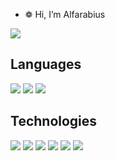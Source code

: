 - ❁ Hi, I’m Alfarabius
<p align="left">
  <img src="https://www.codewars.com/users/Alfarabius/badges/micro">
</p>

## Languages
<p align="left">
  <img src="https://img.shields.io/badge/Python-14354C?style=for-the-badge&logo=python&logoColor=white">
  <img src="https://img.shields.io/badge/C-00599C?style=for-the-badge&logoColor=white&logo=C">
  <img src="https://img.shields.io/badge/-C%23-blueviolet?style=for-the-badge&logoColor=white&logo=CSharp">
</p>

## Technologies
<p align="left">
  <img src="https://img.shields.io/badge/-Unity-black?style=for-the-badge&logo=Unity">
  <img src="https://img.shields.io/badge/-Blender-grey?style=for-the-badge&logo=Blender">
  <img src="https://img.shields.io/badge/-Blender_Api-blue?style=for-the-badge&logo=Python&logoColor=yellow">
  <img src="https://img.shields.io/badge/-Aseprite-violet?style=for-the-badge&logo=Aseprite&logoColor=white">
  <img src="https://img.shields.io/badge/-Docker-grey?style=for-the-badge&logo=Docker">
  <img src="https://img.shields.io/badge/%20-%20nginx-9cf?style=for-the-badge&logo=nginx&logoColor=darkgreen">
</p>
